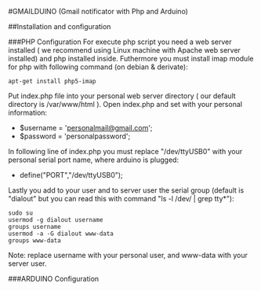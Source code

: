#GMAILDUINO (Gmail notificator with Php and Arduino)


##Installation and configuration

###PHP Configuration
For execute php script you need a web server installed ( we recommend using Linux machine with Apache web server installed) and php installed inside.
Futhermore you must install imap module for php with following command (on debian & derivate):

	apt-get install php5-imap 


Put index.php file into your personal web server directory ( our default directory is /var/www/html ).
Open index.php and set with your personal information:

- $username = 'personalmail@gmail.com';
- $password = 'personalpassword';


In following line of index.php you must replace "/dev/ttyUSB0" with your personal serial port name, where arduino is plugged:
- define("PORT","/dev/ttyUSB0");

Lastly you add to your user and to server user the serial group (default is "dialout" but you can read this with command "ls -l /dev/ | grep tty*"):

	sudo su
	usermod -g dialout username
	groups username 
	usermod -a -G dialout www-data 
	groups www-data

Note: replace username with your personal user, and www-data with your server user.




###ARDUINO Configuration



